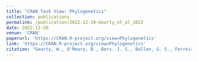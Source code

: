 ```yaml
---
title: "CRAN Task View: Phylogenetics"
collection: publications
permalink: /publication/2022-12-20-Gearty_et_al_2022
date: 2022-12-20
venue: 'CRAN'
paperurl: 'https://CRAN.R-project.org/view=Phylogenetics'
link: 'https://CRAN.R-project.org/view=Phylogenetics'
citation: "Gearty, W., O'Meara, B., Berv. J. S., Ballen, G. S., Ferreira, D., Lapp, H., Schmitz, L., Smith, M. R., Upham, N. S., Nations, J. A. (2022). CRAN Task View: Phylogenetics. Version 2022-10-25. URL https://CRAN.R-project.org/view=Phylogenetics"
---
```


